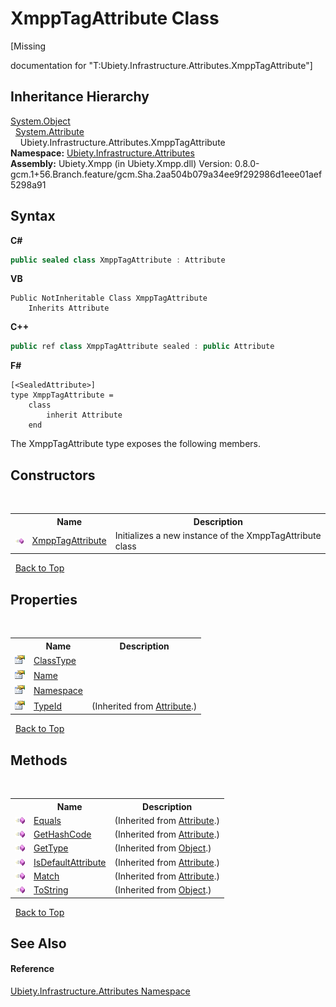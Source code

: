 # XmppTagAttribute Class
 

\[Missing <summary> documentation for "T:Ubiety.Infrastructure.Attributes.XmppTagAttribute"\]


## Inheritance Hierarchy
<a href="http://msdn2.microsoft.com/en-us/library/e5kfa45b" target="_blank">System.Object</a><br />&nbsp;&nbsp;<a href="http://msdn2.microsoft.com/en-us/library/e8kc3626" target="_blank">System.Attribute</a><br />&nbsp;&nbsp;&nbsp;&nbsp;Ubiety.Infrastructure.Attributes.XmppTagAttribute<br />
**Namespace:**&nbsp;<a href="b3322d95-2f05-dd20-502c-b838cb02b69e">Ubiety.Infrastructure.Attributes</a><br />**Assembly:**&nbsp;Ubiety.Xmpp (in Ubiety.Xmpp.dll) Version: 0.8.0-gcm.1+56.Branch.feature/gcm.Sha.2aa504b079a34ee9f292986d1eee01aef5298a91

## Syntax

**C#**<br />
``` C#
public sealed class XmppTagAttribute : Attribute
```

**VB**<br />
``` VB
Public NotInheritable Class XmppTagAttribute
	Inherits Attribute
```

**C++**<br />
``` C++
public ref class XmppTagAttribute sealed : public Attribute
```

**F#**<br />
``` F#
[<SealedAttribute>]
type XmppTagAttribute =  
    class
        inherit Attribute
    end
```

The XmppTagAttribute type exposes the following members.


## Constructors
&nbsp;<table><tr><th></th><th>Name</th><th>Description</th></tr><tr><td>![Public method](media/pubmethod.gif "Public method")</td><td><a href="f98295b5-a28f-5cb7-ff2f-b1384e0fc78d">XmppTagAttribute</a></td><td>
Initializes a new instance of the XmppTagAttribute class</td></tr></table>&nbsp;
<a href="#xmpptagattribute-class">Back to Top</a>

## Properties
&nbsp;<table><tr><th></th><th>Name</th><th>Description</th></tr><tr><td>![Public property](media/pubproperty.gif "Public property")</td><td><a href="e9be5525-f211-e463-61e8-993c3e99b85d">ClassType</a></td><td /></tr><tr><td>![Public property](media/pubproperty.gif "Public property")</td><td><a href="5ce99e91-eea7-5641-1995-425c0ee48901">Name</a></td><td /></tr><tr><td>![Public property](media/pubproperty.gif "Public property")</td><td><a href="5da703a7-8255-b289-8c3f-567631ab7908">Namespace</a></td><td /></tr><tr><td>![Public property](media/pubproperty.gif "Public property")</td><td><a href="http://msdn2.microsoft.com/en-us/library/sa1bf03e" target="_blank">TypeId</a></td><td> (Inherited from <a href="http://msdn2.microsoft.com/en-us/library/e8kc3626" target="_blank">Attribute</a>.)</td></tr></table>&nbsp;
<a href="#xmpptagattribute-class">Back to Top</a>

## Methods
&nbsp;<table><tr><th></th><th>Name</th><th>Description</th></tr><tr><td>![Public method](media/pubmethod.gif "Public method")</td><td><a href="http://msdn2.microsoft.com/en-us/library/09ds241w" target="_blank">Equals</a></td><td> (Inherited from <a href="http://msdn2.microsoft.com/en-us/library/e8kc3626" target="_blank">Attribute</a>.)</td></tr><tr><td>![Public method](media/pubmethod.gif "Public method")</td><td><a href="http://msdn2.microsoft.com/en-us/library/365e1bxs" target="_blank">GetHashCode</a></td><td> (Inherited from <a href="http://msdn2.microsoft.com/en-us/library/e8kc3626" target="_blank">Attribute</a>.)</td></tr><tr><td>![Public method](media/pubmethod.gif "Public method")</td><td><a href="http://msdn2.microsoft.com/en-us/library/dfwy45w9" target="_blank">GetType</a></td><td> (Inherited from <a href="http://msdn2.microsoft.com/en-us/library/e5kfa45b" target="_blank">Object</a>.)</td></tr><tr><td>![Public method](media/pubmethod.gif "Public method")</td><td><a href="http://msdn2.microsoft.com/en-us/library/tbkb5x6t" target="_blank">IsDefaultAttribute</a></td><td> (Inherited from <a href="http://msdn2.microsoft.com/en-us/library/e8kc3626" target="_blank">Attribute</a>.)</td></tr><tr><td>![Public method](media/pubmethod.gif "Public method")</td><td><a href="http://msdn2.microsoft.com/en-us/library/wy7chz44" target="_blank">Match</a></td><td> (Inherited from <a href="http://msdn2.microsoft.com/en-us/library/e8kc3626" target="_blank">Attribute</a>.)</td></tr><tr><td>![Public method](media/pubmethod.gif "Public method")</td><td><a href="http://msdn2.microsoft.com/en-us/library/7bxwbwt2" target="_blank">ToString</a></td><td> (Inherited from <a href="http://msdn2.microsoft.com/en-us/library/e5kfa45b" target="_blank">Object</a>.)</td></tr></table>&nbsp;
<a href="#xmpptagattribute-class">Back to Top</a>

## See Also


#### Reference
<a href="b3322d95-2f05-dd20-502c-b838cb02b69e">Ubiety.Infrastructure.Attributes Namespace</a><br />